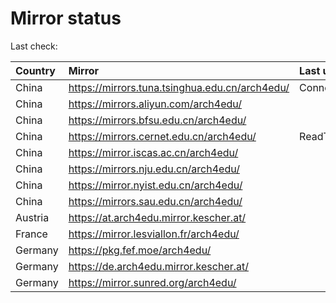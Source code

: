 <script src="./time.js"></script>
# Mirror status
Last check: <script type="text/javascript">localize(1734686557.859666);</script>

|Country|Mirror|Last update|
|:------|:-----|:----------|
|China|https://mirrors.tuna.tsinghua.edu.cn/arch4edu/|ConnectionError|
|China|https://mirrors.aliyun.com/arch4edu/|<script type="text/javascript">localize(1734633662);</script>|
|China|https://mirrors.bfsu.edu.cn/arch4edu/|<script type="text/javascript">localize(1734633662);</script>|
|China|https://mirrors.cernet.edu.cn/arch4edu/|ReadTimeout|
|China|https://mirror.iscas.ac.cn/arch4edu/|<script type="text/javascript">localize(1734633662);</script>|
|China|https://mirrors.nju.edu.cn/arch4edu/|<script type="text/javascript">localize(1734590824);</script>|
|China|https://mirror.nyist.edu.cn/arch4edu/|<script type="text/javascript">localize(1734633662);</script>|
|China|https://mirrors.sau.edu.cn/arch4edu/|<script type="text/javascript">localize(1731653531);</script>|
|Austria|https://at.arch4edu.mirror.kescher.at/|<script type="text/javascript">localize(1734633662);</script>|
|France|https://mirror.lesviallon.fr/arch4edu/|<script type="text/javascript">localize(1734633662);</script>|
|Germany|https://pkg.fef.moe/arch4edu/|<script type="text/javascript">localize(1734633662);</script>|
|Germany|https://de.arch4edu.mirror.kescher.at/|<script type="text/javascript">localize(1734633662);</script>|
|Germany|https://mirror.sunred.org/arch4edu/|<script type="text/javascript">localize(1734633662);</script>|

<script src="./tablefilter/tablefilter.js"></script>
<script src="./table.js"></script>